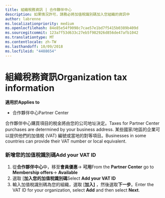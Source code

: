 ```yaml
---
title: 組織稅務資訊 | 合作夥伴中心
description: 如果情況許可，請務必將加值稅識別碼加入您組織的資訊中
author: labrenne
ms.localizationpriority: medium
ms.openlocfilehash: 84e85e54f9098c7cae57e1bd7f5415b0389b409d
ms.sourcegitcommit: 123a7f53d633c27eb5f982926d856de47afb1042
ms.translationtype: MT
ms.contentlocale: zh-TW
ms.lasthandoff: 10/09/2018
ms.locfileid: "4488654"
---
```

# <a name="organization-tax-information"></a><span data-ttu-id="8d59b-103">組織稅務資訊</span><span class="sxs-lookup"><span data-stu-id="8d59b-103">Organization tax information</span></span>

**<span data-ttu-id="8d59b-104">適用於</span><span class="sxs-lookup"><span data-stu-id="8d59b-104">Applies to</span></span>**

-  <span data-ttu-id="8d59b-105">合作夥伴中心</span><span class="sxs-lookup"><span data-stu-id="8d59b-105">Partner Center</span></span>

<span data-ttu-id="8d59b-106">合作夥伴中心購買項目的稅金將由您的公司地址決定。</span><span class="sxs-lookup"><span data-stu-id="8d59b-106">Taxes for Partner Center purchases are determined by your business address.</span></span> <span data-ttu-id="8d59b-107">某些國家/地區的企業可以提供他們的加值稅 (VAT) 編號或當地的對等項目。</span><span class="sxs-lookup"><span data-stu-id="8d59b-107">Businesses in some countries can provide their VAT number or local equivalent.</span></span>

### <a name="add-your-vat-id"></a><span data-ttu-id="8d59b-108">新增您的加值稅識別碼</span><span class="sxs-lookup"><span data-stu-id="8d59b-108">Add your VAT ID</span></span>

1.  <span data-ttu-id="8d59b-109">從**合作夥伴中心**中，移至**會員優惠**-> **可用**</span><span class="sxs-lookup"><span data-stu-id="8d59b-109">From the **Partner Center** go to **Membership offers**-> **Available**</span></span>
2.  <span data-ttu-id="8d59b-110">選取 [**加入您的加值稅識別碼**</span><span class="sxs-lookup"><span data-stu-id="8d59b-110">Select **Add your VAT ID**</span></span>
3.  <span data-ttu-id="8d59b-111">輸入加值稅識別碼為您的組織，選取 [**加入]** ，然後選取**下一步**。</span><span class="sxs-lookup"><span data-stu-id="8d59b-111">Enter the VAT ID for your organization, select **Add** and then select **Next**.</span></span>





 



